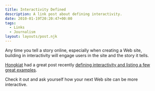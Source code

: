 ```yaml
---
title: Interactivity Defined
description: A link post about defining interactivity.
date: 2010-01-19T20:20:47+00:00
tags:
  - Links
  - Journalism
layout: layouts/post.njk
---
```

Any time you tell a story online, especially when creating a Web site, building in interactivity will engage users in the site and the story it tells.

[Hongkiat](http://www.hongkiat.com/blog/importance-of-web-interactivity-tips-and-examples/) had a great post recently [defining interactivity and listing a few great examples](http://www.hongkiat.com/blog/importance-of-web-interactivity-tips-and-examples/).

Check it out and ask yourself how your next Web site can be more interactive.
